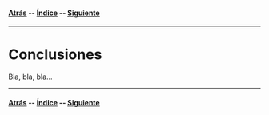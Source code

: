 #### [Atrás](resultados.md) -- [Índice](index.md) -- [Siguiente](bibliografia.md)
***

# Conclusiones

Bla, bla, bla...

***
#### [Atrás](resultados.md) -- [Índice](index.md) -- [Siguiente](bibliografia.md)
